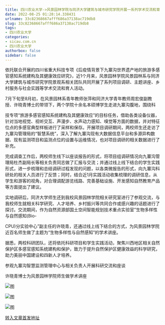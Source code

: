 ```yaml
---
title: 四川农业大学->风景园林学院与同济大学建筑与城市研究学院开展一系列学术交流和育人活动 | sicau.com.cn
date: 2022-08-25 01:28:14.338431
urlname: 33c82368667afff686a37138ac719db8
slug: 33c82368667afff686a37138ac719db8
tags: 
- 四川农业大学
categories:
- sicau.com.cn
- 四川农业大学
authorbox: false
sidebar: false
---
```

依托联合开展的四川省重大科技专项《后疫情背景下九寨沟世界遗产地的旅游多感官感知系统建构及其健康效应研究》，近1个月来，风景园林学院风景园林系与同济大学建筑与城市研究学院景观系相关团队共同开展了系列项目调研、主题讲座、乡村服务与社会实践等学术交流和育人活动。

7月下旬至8月初，在风景园林系青年教师张萍和同济大学青年教师周宏俊副教授、许晓青博士的带领下，两个学院十余名本硕博学生走进九寨沟腹地，围绕科
<!--more-->
技专项“旅游多感官感知系统建构及其健康效应”的目标任务，借助各类设备仪器，针对当地视觉、视听交互、声漫步、水声动力感知、嗅觉等方面的数据，并对特征位点的多感官典型样板进行了采样和保存。开展项目调研期间，两校师生还走访了九寨沟管理局的“智慧系统”，深入了解九寨沟现有大数据信息平台和多源异构数据、现有监测项目和监测点位的设置与运维情况，也对项目调研的相关数据进行了补充。

完成调查工作后，两校师生线下以座谈报告的形式，将项目组调研情况向九寨沟管理局杜杰副局长等相关负责同志做了汇报与交流；并通过线上线下结合的学生实践形式，进一步梳理和总结调研过程发现的问题，以各类微报告的形式，向九寨沟科研处的相关人员进行了反馈；同时，结合近1月实践活动收集梳理的调研信息，从学生和游客的视角，对合理调配游览线路、完善基础设施、开发感知自然教育产品等方面提出了建议。

实地调研后，同济大学师生还到我校风景园林学院相关研究室进行了参观交流，与我校师生就相关科学研究、人才培养、乡村振兴等共同合作或感兴趣的话题进行了探讨。交流期间，作为自然资源部国土空间智能规划技术重点实验室”生物多样性与自然感知(Bio-

CPU)分实验中心”副主任的许晓青，还通过线上线下结合的方式，为风景园林学院近百名师生做了主题为“生物多样性与自然感知”的学术讲座。

据悉，两校科研团队，还将依托科研项目和学生实践活动，聚焦川西地区相关自然保护区多感官感知系统建构和保护，致力于提升自然保护区健康效益的科学研究，助力美丽中国建设和四新人才培养。

参观九寨沟智慧监测管理中心与相关负责人开展科研交流和座谈

许晓青博士为风景园林学院师生做学术讲座

![图](https://news.sicau.edu.cn/__local/9/A3/91/42409E61937BED645827F9C8119_337B31FD_8AE3E.png)

![图](https://news.sicau.edu.cn/__local/7/53/A9/E9FE80709745358E628F5298AA1_9DD5C2C9_4DB94.png)

![图](https://news.sicau.edu.cn/__local/7/22/23/F833D1507EA2A06ECC9B3A4E5E7_5A867B38_5D890.png)

[转入文章首发地址](https://news.sicau.edu.cn/info/1078/69214.htm)